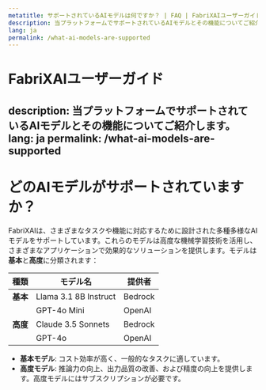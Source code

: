 ```yaml
---
metatitle: サポートされているAIモデルは何ですか？ | FAQ | FabriXAIユーザーガイド
description: 当プラットフォームでサポートされているAIモデルとその機能についてご紹介します。
lang: ja
permalink: /what-ai-models-are-supported
---
```


# FabriXAIユーザーガイド
description: 当プラットフォームでサポートされているAIモデルとその機能についてご紹介します。
lang: ja
permalink: /what-ai-models-are-supported
---

# どのAIモデルがサポートされていますか？

FabriXAIは、さまざまなタスクや機能に対応するために設計された多種多様なAIモデルをサポートしています。これらのモデルは高度な機械学習技術を活用し、さまざまなアプリケーションで効果的なソリューションを提供します。モデルは**基本**と**高度**に分類されます：

| **種類**     | **モデル名**          | **提供者** |
|--------------|-----------------------|------------|
| **基本**     | Llama 3.1 8B Instruct | Bedrock    |
|              | GPT-4o Mini           | OpenAI     |
| **高度**     | Claude 3.5 Sonnets    | Bedrock    |
|              | GPT-4o                | OpenAI     |

- **基本モデル**: コスト効率が高く、一般的なタスクに適しています。
- **高度モデル**: 推論力の向上、出力品質の改善、および精度の向上を提供します。高度モデルにはサブスクリプションが必要です。

